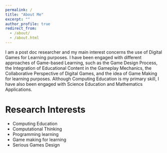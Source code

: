 ```yaml
---
permalink: /
title: "About Me"
excerpt: ""
author_profile: true
redirect_from: 
  - /about/
  - /about.html
---
```


I am a post doc researcher and my main interest concerns the use of Digital Games for Learning purposes. I have been engaged with different approaches of Game-based Learning, such as the Game Design Process, the Integration of Educational Content in the Gameplay Mechanics, the Collaborative Perspective of Digital Games, and the idea of Game Making for learning purposes. Although Computing Education is my primary skill, I have also been engaged with Science Education and Mathematics Applications.

Research Interests
======
 
- Computing Education
- Computational Thinking
- Programming learning
- Game making for learning
- Serious Games Design

